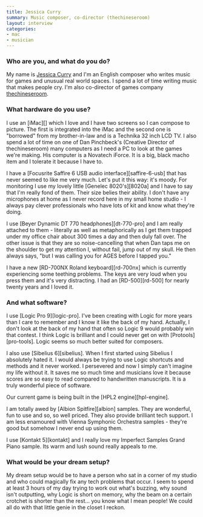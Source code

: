 ```yaml
---
title: Jessica Curry
summary: Music composer, co-director (thechineseroom)
layout: interview
categories:
- mac
- musician
---
```


### Who are you, and what do you do?

My name is [Jessica Curry](http://www.jessicacurry.co.uk/ "Jessica's website.") and I'm an English composer who writes music for games and unusual real world spaces. I spend a lot of time writing music that makes people cry. I'm also co-director of games company [thechineseroom](http://thechineseroom.co.uk/ "The website for the gaming company."). 

### What hardware do you use?

I use an [iMac][] which I love and I have two screens so I can compose to picture. The first is integrated into the iMac and the second one is "borrowed" from my brother-in-law and is a Technika 32 inch LCD TV. I also spend a lot of time on one of Dan Pinchbeck's (Creative Director of thechineseroom) many computers as I need a PC to look at the games we're making. His computer is a Novatech iForce. It is a big, black macho item and I tolerate it because I have to.

I have a [Focusrite Saffire 6 USB audio interface][saffire-6-usb] that has never seemed to like me very much. Let's put it this way: it's moody. For monitoring I use my lovely little [Genelec 8020's][8020a] and I have to say that I'm really fond of them. Their size belies their ability. I don't have any microphones at home as I never record here in my small home studio - I always pay clever professionals who have lots of kit and know what they're doing.

I use [Beyer Dynamic DT 770 headphones][dt-770-pro] and I am really attached to them - literally as well as metaphorically as I get them trapped under my office chair about 300 times a day and then duly fall over. The other issue is that they are so noise-cancelling that when Dan taps me on the shoulder to get my attention I, without fail, jump out of my skull. He then always says, "but I was calling you for AGES before I tapped you."

I have a new [RD-700NX Roland keyboard][rd-700nx] which is currently experiencing some teething problems. The keys are very loud when you press them and it's very distracting. I had an [RD-500][rd-500] for nearly twenty years and I loved it. 

### And what software?

I use [Logic Pro 9][logic-pro]. I've been creating with Logic for more years than I care to remember and I know it like the back of my hand. Actually, I don't look at the back of my hand that often so Logic 9 would probably win that contest. I think Logic is brilliant and I could never get on with [Protools][pro-tools]. Logic seems so much better suited for composers. 

I also use [Sibelius 6][sibelius]. When I first started using Sibelius I absolutely hated it. I would always be trying to use Logic shortcuts and methods and it never worked. I persevered and now I simply can't imagine my life without it. It saves me so much time and musicians love it because scores are so easy to read compared to handwritten manuscripts. It is a truly wonderful piece of software.

Our current game is being built in the [HPL2 engine][hpl-engine].

I am totally awed by [Albion Spitfire][albion] samples. They are wonderful, fun to use and so, so well priced. They also provide brilliant tech support. I am less enamoured with Vienna Symphonic Orchestra samples - they're good but somehow I never end up using them.

I use [Kontakt 5][kontakt] and I really love my Imperfect Samples Grand Piano sample. Its warm and lush sound really appeals to me.

### What would be your dream setup?

My dream setup would be to have a person who sat in a corner of my studio and who could magically fix any tech problems that occur. I seem to spend at least 3 hours of my day trying to work out what's buzzing, why sound isn't outputting, why Logic is short on memory, why the beam on a certain crotchet is shorter than the rest... you know what I mean people! We could all do with that little genie in the closet I reckon.